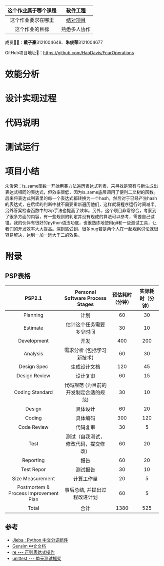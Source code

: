 | 这个作业属于哪个课程 | [软件工程](https://edu.cnblogs.com/campus/gdgy/CSGrade21-12) |
| :-----------------: |:---------------: |
| 这个作业要求在哪里| [结对项目](https://edu.cnblogs.com/campus/gdgy/CSGrade21-12/homework/13016) |
| 这个作业的目标 |熟悉多人协作|

成员👨‍💻：**戴子豪**3121004649、**朱俊荣**3121004677

GitHub项目地址🔗：https://github.com/HaoDavis/FourOperations
# 效能分析

# 设计实现过程
# 代码说明
# 测试运行
# 项目小结
朱俊荣：is_same函数一开始用暴力法遍历表达式列表，来寻找是否有与新生成出表达式相同的表达式，但效率很低，因为is_same底层调用了便利二叉树的函数。后来将表达式列表里的每一个表达式都转换为一个hash，然后对于已经产生hash的表达式，在后续的判断中就不需要重新遍历他们，这样就将程序运行时间减半。另外答案检查函数中的zip手法也提高了效率。另外，这个项目非常综合，考察到了很多方面的内容，有一些规则的判定并没有现成的算法可以参考，需要自己试错。我的伙伴有很好的python语法功底，也很熟练地使用git和一些测试工具，让我们的开发效率大大提高。深刻感受到，很多bug若是两个人在一起观察讨论就很容易解决，达到一加一远大于二的效果。
# 附录
## PSP表格
|**PSP2.1**|**Personal Software Process Stages**| **预估耗时（分钟）** |**实际耗时（分钟）**|
| :------------: | :------------: |:------------:| :------------: |
|Planning|计划|      60      |30|
|Estimate|估计这个任务需要多少时间|      30      |10|
|Development|开发|     400      |200|
|Analysis|需求分析 (包括学习新技术)|      60      |30|
|Design Spec|生成设计文档|     120      |45|
|Design Review|设计复审|      60      |15|
|Coding Standard|代码规范 (为目前的开发制定合适的规范)|      30      |10|
|Design| 具体设计|      60      |20|
|Coding|具体编码|     300      |120|
|Code Review|代码复审|      30      |5|
|Test|测试（自我测试，修改代码，提交修改）|      60      |20|
|Reporting|报告|      60      |20|
| Test Repor|测试报告|      30      |10|
| Size Measurement|计算工作量|      20      |5|
|Postmortem & Process Improvement Plan|事后总结, 并提出过程改进计划|      60      |5  |
|Total|合计|     1380     |525|

## 参考
- [Jieba : Python 中文分词组件](https://github.com/fxsjy/jieba)
- [Gensim 中文文档](https://gensim.apachecn.org/)
- [re --- 正则表达式操作](https://docs.python.org/zh-cn/3/library/re.html)
- [unittest --- 单元测试框架](https://docs.python.org/zh-cn/3/library/unittest.html)
